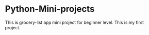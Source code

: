 # Python-Mini-projects
This is grocery-list app mini project for beginner level. This is my first project.

